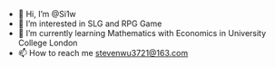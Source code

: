 - 👋 Hi, I’m @Si1w
- 👀 I’m interested in SLG and RPG Game 
- 🌱 I’m currently learning Mathematics with Economics in University College London
- 📫 How to reach me stevenwu3721@163.com

<!---
Si1w/Si1w is a ✨ special ✨ repository because its `README.md` (this file) appears on your GitHub profile.
You can click the Preview link to take a look at your changes.
--->
